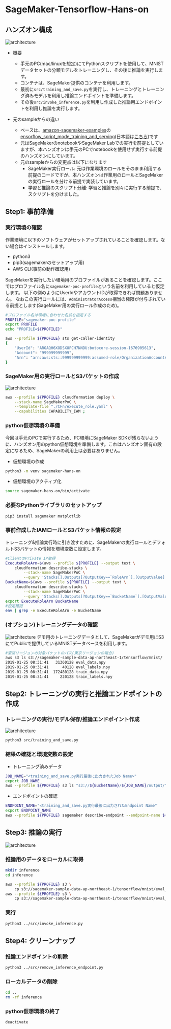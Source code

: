# SageMaker-Tensorflow-Hans-on
## ハンズオン構成
![architecture](documents/architecture.svg)

- 概要
    - 手元のPC(mac/linuxを想定)にてPythonスクリプトを使用して、MNISTデータセットの分類モデルをトレーニングし、その後に推論を実行します。
    - コンテナは、SageMaker提供のコンテナを利用します。
    - 最初に`src/training_and_save.py`を実行し、トレーニングとトレーニング済みモデルを利用し推論エンドポイントを準備します。
    - その後`src/invoke_inference.py`を利用し作成した推論用エンドポイントを利用し推論を実行します。

- 元のsampleからの違い
    - ベースは、[amazon-sagemaker-examples](https://github.com/aws/amazon-sagemaker-examples/)の[ensorflow_script_mode_training_and_serving](https://github.com/aws/amazon-sagemaker-examples/blob/main/sagemaker-python-sdk/tensorflow_script_mode_training_and_serving/tensorflow_script_mode_training_and_serving.ipynb)(日本語は[こちら](https://github.com/aws-samples/aws-ml-jp/blob/main/sagemaker/tensorflow2-training-and-serving/tensorflow2_training_and_serving.ipynb))です
    - 元はSageMakerのnotebookやSageMaker Labでの実行を前提としていますが、本ハンズオンは手元のPCでnotebookを使用せず実行する前提のハンズオンにしています。
    - 元のsampleからの変更点は以下になります
        - SageMaker実行ロール: 元は作業環境のロールをそのまま利用する前提のコードですが、本ハンズオンは作業用のロールとSageMakerの実行ロールを分ける前提で実装しています。
        - 学習と推論のスクリプト分離: 学習と推論を別々に実行する前提で、スクリプトを分けました。

## Step1: 事前準備
### 実行環境の確認
作業環境に以下のソフトウェアがセットアップされていることを確認します。ない場合はインストールします。
- python3
- pip3(sagemakerのセットアップ用)
- AWS CLI(事前の動作確認用)

SageMakerを実行したい環境用のプロファイルがあることを確認します。ここではプロファイル名に`sagemaker-poc-profile`という名前を利用していると仮定します。
以下の例のようにUserIdやアカウントIDが取得できれば問題ありません。
なおこの実行ロールには、`AdministratorAccess`相当の権限が付与されている前提とします(SageMaker用の実行ロール作成のため)。
```sh
#プロファイル名は環境に合わせた名前を指定する
PROFILE="sagemaker-poc-profile"
export PROFILE
echo "PROFILE=${PROFILE}"
```
```sh
aws --profile ${PROFILE} sts get-caller-identity
{
    "UserId": "AROAQH6XODSXUFCH7NNDU:botocore-session-1676905613",
    "Account": "999999999999",
    "Arn": "arn:aws:sts::999999999999:assumed-role/OrganizationAccountAccessRole/botocore-session-1676905613"
}
```
### SageMaker用の実行ロールとS3バケットの作成
![architecture](documents/step1-1.svg)
```sh
aws --profile ${PROFILE} cloudformation deploy \
    --stack-name SageMakerPoC \
    --template-file "./CFn/execute_role.yaml" \
    --capabilities CAPABILITY_IAM ;
```


### python仮想環境の準備
今回は手元のPCで実行するため、PC環境にSageMaker SDKが残らないように、ハンズオン用のpython仮想環境を準備します。これはハンズオン固有の設定になるため、SageMakerの利用上は必要はありません。
- 仮想環境の作成
```sh
python3 -m venv sagemaker-hans-on
```
- 仮想環境のアクティブ化
```sh
source sagemaker-hans-on/bin/activate
```
### 必要なPythonライブラリのセットアップ
```sh
pip3 install sagemaker matplotlib
```
### 事前作成したIAMロールとS3バケット情報の設定
トレーニング&推論実行時に引き渡すために、SageMakerの実行ロールとデフォルトS3バケットの情報を環境変数に設定します。
```sh
#ClientのPrivate IP取得
ExecuteRoleArn=$(aws --profile ${PROFILE} --output text \
    cloudformation describe-stacks \
        --stack-name SageMakerPoC \
        --query 'Stacks[].Outputs[?OutputKey==`RoleArn`].[OutputValue]')
BucketName=$(aws --profile ${PROFILE} --output text \
    cloudformation describe-stacks \
        --stack-name SageMakerPoC \
        --query 'Stacks[].Outputs[?OutputKey==`BucketName`].[OutputValue]')
export ExecuteRoleArn BucketName
#設定確認
env | grep -e ExecuteRoleArn -e BucketName
```
### (オプション)トレーニングデータの確認
![architecture](documents/step1-2.svg)
デモ用のトレーニングデータとして、SageMakerがデモ用にS3にてPublicで提供しているMNISTデータベースを利用します。

```sh
#東京リージョンの対象バケットのパス(東京リージョンの場合)
aws s3 ls s3://sagemaker-sample-data-ap-northeast-1/tensorflow/mnist/
2019-01-25 08:31:41   31360128 eval_data.npy
2019-01-25 08:31:41      40128 eval_labels.npy
2019-01-25 08:31:41  172480128 train_data.npy
2019-01-25 08:31:41     220128 train_labels.npy
```
## Step2: トレーニングの実行と推論エンドポイントの作成
### トレーニングの実行/モデル保存/推論エンドポイント作成
![architecture](documents/step2-1.svg)
```sh
python3 src/training_and_save.py
```
### 結果の確認と環境変数の設定
- トレーニング済みデータ
```sh
JOB_NAME="<training_and_save.py実行最後に出力されたJob Name>"
export JOB_NAME
aws --profile ${PROFILE} s3 ls "s3://${BucketName}/${JOB_NAME}/output/"
```
- エンドポイントの確認
```sh
ENDPOINT_NAME="<training_and_save.py実行最後に出力されたEndpoint Name"
export ENDPOINT_NAME
aws --profile ${PROFILE} sagemaker describe-endpoint --endpoint-name ${ENDPOINT_NAME}
```

## Step3: 推論の実行
![architecture](documents/step3-1.svg)
### 推論用のデータをローカルに取得
```sh
mkdir inference
cd inference
```
```sh
aws --profile ${PROFILE} s3 \
    cp s3://sagemaker-sample-data-ap-northeast-1/tensorflow/mnist/eval_data.npy eval_data.npy
aws --profile ${PROFILE} s3 \
    cp s3://sagemaker-sample-data-ap-northeast-1/tensorflow/mnist/eval_labels.npy eval_labels.npy
```
### 実行
```sh
python3 ../src/invoke_inference.py
```

## Step4: クリーンナップ
### 推論エンドポイントの削除
```sh
python3 ../src/remove_inference_endpoint.py
```
### ローカルデータの削除
```sh
cd ..
rm -rf inference
```
### python仮想環境の終了
```sh
deactivate
```